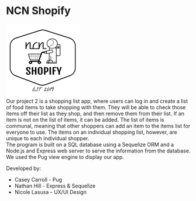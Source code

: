 # NCN Shopify

<img src="./public/assets/images/logo7.png"><br>
Our project 2 is a shopping list app, where users can log in and create a list of food items to take shopping with them. They will be able to check those items off their list as they shop, and then remove them from their list. If an item is not on the list of items, it can be added. The list of items is communal, meaning that other shoppers can add an item to the items list for everyone to use. The items on an individual shopping list, however, are unique to each individual shopper. 
<br>
The program is built on a SQL database using a Sequelize ORM and a Node.js and Express web server to serve the information from the database. We used the Pug view engine to display our app. 


Developed by:
<ul>
<li>Casey Carroll - Pug
<li>Nathan Hill - Express & Sequelize
<li>Nicole Lasusa - UX/UI Design
</ul>
<p>
